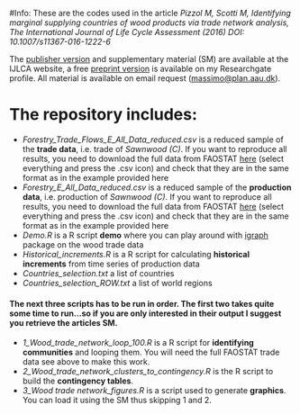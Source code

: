 #Info:
These are the codes used in the article _Pizzol M, Scotti M, Identifying marginal supplying countries of wood products via trade network analysis, The International Journal of Life Cycle Assessment (2016) DOI: 10.1007/s11367-016-1222-6_

The [publisher version](http://link.springer.com/article/10.1007/s11367-016-1222-6) and supplementary material (SM) are available at the IJLCA website, a free [preprint version](https://www.researchgate.net/publication/309890664_Identifying_marginal_supplying_countries_of_wood_products_via_trade_network_analysis) is available on my Researchgate profile. All material is available on email request (massimo@plan.aau.dk).

# The repository includes:
* _Forestry_Trade_Flows_E_All_Data_reduced.csv_ is a reduced sample of the **trade data**, i.e. trade of _Sawnwood (C)_. If you want to reproduce all results, you need to download the full data from FAOSTAT [here](http://faostat3.fao.org/download/F/FT/E) (select everything and press the .csv icon) and check that they are in the same format as in the example provided here
* _Forestry_E_All_Data_reduced.csv_ is a reduced sample of the **production data**, i.e. production of _Sawnwood (C)_. If you want to reproduce all results, you need to download the full data from FAOSTAT [here](http://faostat3.fao.org/download/F/FO/E) (select everything and press the .csv icon) and check that they are in the same format as in the example provided here
* _Demo.R_ is a R script **demo** where you can play around with [igraph](http://igraph.org/redirect.html) package on the wood trade data
* _Historical_increments.R_ is a R script for calculating **historical increments** from time series of production data
* _Countries_selection.txt_ a list of countries
* _Countries_selection_ROW.txt_ a list of world regions

#### The next three scripts has to be run in order. The first two takes quite some time to run...so if you are only interested in their output I suggest you retrieve the articles SM.
* _1_Wood_trade_network_loop_100.R_ is a R script for **identifying communities** and looping them. You will need the full FAOSTAT trade data see above to make this work.
* _2_Wood_trade_network_clusters_to_contingency.R_ is the R script to build the **contingency tables**.
* _3_Wood trade network_figures.R_ is a script used to generate **graphics**. You can load it using the SM thus skipping 1 and 2.
